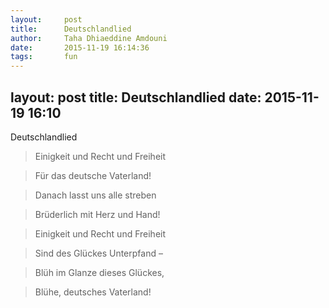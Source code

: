 ```yaml
---
layout:     post
title:      Deutschlandlied
author:     Taha Dhiaeddine Amdouni
date:       2015-11-19 16:14:36
tags:       fun 
---
```


layout: post
title: Deutschlandlied
date: 2015-11-19 16:10
---
Deutschlandlied

>Einigkeit und Recht und Freiheit

>Für das deutsche Vaterland!

>Danach lasst uns alle streben

>Brüderlich mit Herz und Hand!

>Einigkeit und Recht und Freiheit

>Sind des Glückes Unterpfand –

>Blüh im Glanze dieses Glückes,

>Blühe, deutsches Vaterland!
